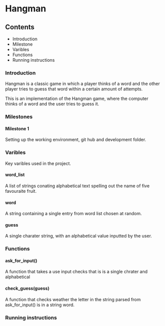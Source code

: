 # Hangman
## Contents
* Introduction
* Milestone
* Varibles
* Functions
* Running instructions

### Introduction
Hangman is a classic game in which a player thinks of a word and the other player tries to guess that word within a certain amount of attempts.

This is an implementation of the Hangman game, where the computer thinks of a word and the user tries to guess it. 

### Milestones
#### Milestone 1
Setting up the working environment, git hub and development folder.

### Varibles
Key varibles used in the project.

#### word_list
A list of strings conating alphabetical text spelling out the name of five favouraite fruit.

#### word
A string containing a single entry from word list chosen at random.

#### guess
A single charater string, with an alphabetical value inputted by the user.

### Functions
#### ask_for_input()
A function that takes a use input checks that is is a single chrater and alphabetical 

#### check_guess(guess)
A function that checks weather the letter in the string parsed from ask_for_input() is in a string word. 


### Running instructions


